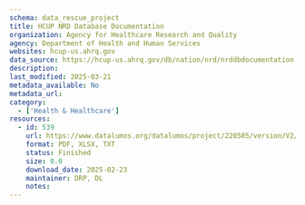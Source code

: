 ```yaml
---
schema: data_rescue_project 
title: HCUP NRD Database Documentation
organization: Agency for Healthcare Research and Quality
agency: Department of Health and Human Services
websites: hcup-us.ahrq.gov
data_source: https://hcup-us.ahrq.gov/db/nation/nrd/nrddbdocumentation.jsp
description: 
last_modified: 2025-03-21
metadata_available: No
metadata_url: 
category:
  - ['Health & Healthcare'] 
resources:
  - id: 539
    url: https://www.datalumos.org/datalumos/project/220585/version/V2/view
    format: PDF, XLSX, TXT
    status: Finished
    size: 0.0
    download_date: 2025-02-23
    maintainer: DRP, DL
    notes: 
---
```

